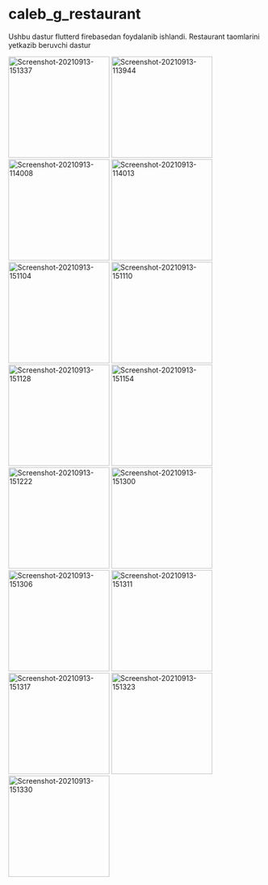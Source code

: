 # caleb_g_restaurant
Ushbu dastur flutterd firebasedan foydalanib ishlandi. Restaurant taomlarini yetkazib beruvchi dastur

<a href="https://ibb.co/ZgHGWyL"><img src="https://i.ibb.co/Jpxm5XB/Screenshot-20210913-151337.jpg" alt="Screenshot-20210913-151337" width="200" border="0"></a>
<a href="https://ibb.co/6R8vTpM"><img src="https://i.ibb.co/VWxHzh1/Screenshot-20210913-113944.jpg" alt="Screenshot-20210913-113944" width="200" border="0"></a>
<a href="https://ibb.co/Z6Xcc4Z"><img src="https://i.ibb.co/Y7Qffnr/Screenshot-20210913-114008.jpg" alt="Screenshot-20210913-114008" width="200" border="0"></a>
<a href="https://ibb.co/b5Jxc6y"><img src="https://i.ibb.co/HTd05KM/Screenshot-20210913-114013.jpg" alt="Screenshot-20210913-114013" width="200" border="0"></a>
<a href="https://ibb.co/bvW3rq4"><img src="https://i.ibb.co/M12hRWz/Screenshot-20210913-151104.jpg" alt="Screenshot-20210913-151104" width="200" border="0"></a>
<a href="https://ibb.co/3Nvt03B"><img src="https://i.ibb.co/7WQ7Gf2/Screenshot-20210913-151110.jpg" alt="Screenshot-20210913-151110" width="200" border="0"></a>
<a href="https://ibb.co/887zVch"><img src="https://i.ibb.co/7y1gF49/Screenshot-20210913-151128.jpg" alt="Screenshot-20210913-151128" width="200" border="0"></a>
<a href="https://ibb.co/tPGbFnH"><img src="https://i.ibb.co/5x05wC1/Screenshot-20210913-151154.jpg" alt="Screenshot-20210913-151154" width="200" border="0"></a>
<a href="https://ibb.co/1GvDzQ7"><img src="https://i.ibb.co/Kx0MKhb/Screenshot-20210913-151222.jpg" alt="Screenshot-20210913-151222" width="200" border="0"></a>
<a href="https://ibb.co/5s8YyY0"><img src="https://i.ibb.co/Zc8HPHj/Screenshot-20210913-151300.jpg" alt="Screenshot-20210913-151300" width="200" border="0"></a>
<a href="https://ibb.co/5xS1dcL"><img src="https://i.ibb.co/sJNgh3q/Screenshot-20210913-151306.jpg" alt="Screenshot-20210913-151306" width="200" border="0"></a>
<a href="https://ibb.co/B64xfb7"><img src="https://i.ibb.co/FYsMh2f/Screenshot-20210913-151311.jpg" alt="Screenshot-20210913-151311" width="200" border="0"></a>
<a href="https://ibb.co/KXnf4R2"><img src="https://i.ibb.co/L8Kcjbx/Screenshot-20210913-151317.jpg" alt="Screenshot-20210913-151317" width="200" border="0"></a>
<a href="https://ibb.co/8NWk5BN"><img src="https://i.ibb.co/zQydR5Q/Screenshot-20210913-151323.jpg" alt="Screenshot-20210913-151323" width="200" border="0"></a>
<a href="https://ibb.co/wCrW0bM"><img src="https://i.ibb.co/TRq8vnm/Screenshot-20210913-151330.jpg" alt="Screenshot-20210913-151330" width="200" border="0"></a>
